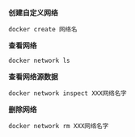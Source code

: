 **创建自定义网络**

```
docker create 网络名
```

**查看网络**

```
docker network ls
```

**查看网络源数据**

```
docker network inspect XXX网络名字
```

**删除网络**

```
docker network rm XXX网络名字
```